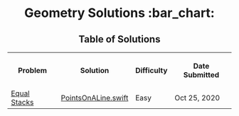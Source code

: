 <h1 align="center">Geometry Solutions :bar_chart:</h1>
<h2 align="center">Table of Solutions</h2>
<table style="width:100%">
  <tr>
    <th><p align="center">Problem</p></th>
    <th><p align="center">Solution</p></th>
    <th><p align="center">Difficulty</p></th>
    <th><p align="center">Date Submitted</p></th>
  </tr>
  <tr>
    <td><a align="center" href="https://www.hackerrank.com/challenges/points-on-a-line">Equal Stacks</a></td>
    <td><a align="center" href="Points%20On%20A%20Line/PointsOnALine.swift">PointsOnALine.swift</a></td>
    <td>Easy</td>
    <td>Oct 25, 2020</td>
  </tr>
</table>
